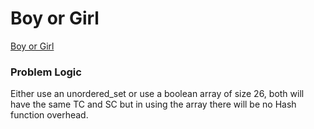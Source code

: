 # Boy or Girl
[Boy or Girl](https://codeforces.com/problemset/problem/236/A)

### Problem Logic
Either use an unordered_set or use a boolean array of size 26, both will have the same TC and SC but in using the array there will be no Hash function overhead.